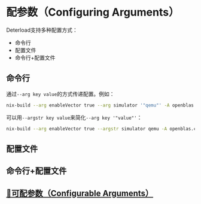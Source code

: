 # 配参数（Configuring Arguments）

Deterload支持多种配置方式：

* 命令行
* 配置文件
* 命令行+配置文件

## 命令行

通过`--arg key value`的方式传递配置。例如：

```bash
nix-build --arg enableVector true --arg simulator '"qemu"' -A openblas.cpt
```

可以用`--argstr key value`来简化`--arg key '"value"'`：

```bash
nix-build --arg enableVector true --argstr simulator qemu -A openblas.cpt
```

## 配置文件

## 命令行+配置文件

## [🧾可配参数（Configurable Arguments）](./reference/config.md)
